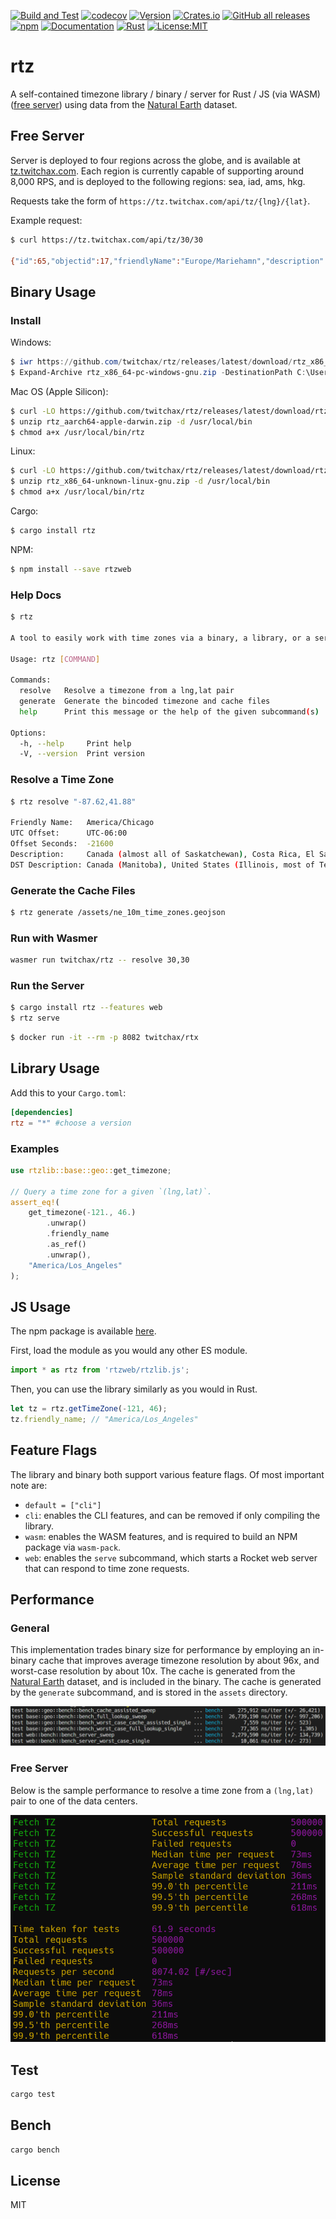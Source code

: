 [![Build and Test](https://github.com/twitchax/rtz/actions/workflows/build.yml/badge.svg)](https://github.com/twitchax/rtz/actions/workflows/build.yml)
[![codecov](https://codecov.io/gh/twitchax/rtz/branch/main/graph/badge.svg?token=35MZN0YFZF)](https://codecov.io/gh/twitchax/rtz)
[![Version](https://img.shields.io/crates/v/rtz.svg)](https://crates.io/crates/rtz)
[![Crates.io](https://img.shields.io/crates/d/rtz?label=crate)](https://crates.io/crates/rtz)
[![GitHub all releases](https://img.shields.io/github/downloads/twitchax/rtz/total?label=binary)](https://github.com/twitchax/rtz/releases)
[![npm](https://img.shields.io/npm/dt/rtzweb?label=npm)](https://www.npmjs.com/package/rtzweb)
[![Documentation](https://docs.rs/rtz/badge.svg)](https://docs.rs/rtz)
[![Rust](https://img.shields.io/badge/rust-nightly-blue.svg?maxAge=3600)](https://github.com/twitchax/rtz)
[![License:MIT](https://img.shields.io/badge/License-MIT-yellow.svg)](https://opensource.org/licenses/MIT)

# rtz

A self-contained timezone library / binary / server for Rust / JS (via WASM) ([free server](https://tz.twitchax.com/api/tz/30/30)) using data from the [Natural Earth](https://www.naturalearthdata.com/) dataset.

## Free Server

Server is deployed to four regions across the globe, and is available at [tz.twitchax.com](https://tz.twitchax.com/api/tz/30/30).  Each region is currently 
capable of supporting around 8,000 RPS, and is deployed to the following regions: sea, iad, ams, hkg.

Requests take the form of `https://tz.twitchax.com/api/tz/{lng}/{lat}`.

Example request:

```bash
$ curl https://tz.twitchax.com/api/tz/30/30

{"id":65,"objectid":17,"friendlyName":"Europe/Mariehamn","description":"Libya, Egypt, Bulgaria, Cyprus, Greece, Israel, Jordan, Lebanon, Moldova, Palestine, Romania, Syria, Turkey, Ukraine","dstDescription":"Bulgaria, Cyprus, Greece, Israel, Jordan, Lebanon, Moldova, Palestine, Romania, Syria, Turkey, Ukraine","offsetStr":"UTC+02:00","zoneNum":2,"zoneStr":"+2","rawOffset":7200}
```

## Binary Usage

### Install

Windows:

```powershell
$ iwr https://github.com/twitchax/rtz/releases/latest/download/rtz_x86_64-pc-windows-gnu.zip
$ Expand-Archive rtz_x86_64-pc-windows-gnu.zip -DestinationPath C:\Users\%USERNAME%\AppData\Local\Programs\rtz
```

Mac OS (Apple Silicon):

```bash
$ curl -LO https://github.com/twitchax/rtz/releases/latest/download/rtz_aarch64-apple-darwin.zip
$ unzip rtz_aarch64-apple-darwin.zip -d /usr/local/bin
$ chmod a+x /usr/local/bin/rtz
```

Linux:

```bash
$ curl -LO https://github.com/twitchax/rtz/releases/latest/download/rtz_x86_64-unknown-linux-gnu.zip
$ unzip rtz_x86_64-unknown-linux-gnu.zip -d /usr/local/bin
$ chmod a+x /usr/local/bin/rtz
```

Cargo:

```bash
$ cargo install rtz
```

NPM:

```bash
$ npm install --save rtzweb
```

### Help Docs

```bash
$ rtz

A tool to easily work with time zones via a binary, a library, or a server.

Usage: rtz [COMMAND]

Commands:
  resolve   Resolve a timezone from a lng,lat pair
  generate  Generate the bincoded timezone and cache files
  help      Print this message or the help of the given subcommand(s)

Options:
  -h, --help     Print help
  -V, --version  Print version
```

### Resolve a Time Zone

```bash
$ rtz resolve "-87.62,41.88"

Friendly Name:   America/Chicago
UTC Offset:      UTC-06:00
Offset Seconds:  -21600
Description:     Canada (almost all of Saskatchewan), Costa Rica, El Salvador, Ecuador (Galapagos Islands), Guatemala, Honduras, Mexico (most), Nicaragua,
DST Description: Canada (Manitoba), United States (Illinois, most of Texas)
```

### Generate the Cache Files

```bash
$ rtz generate /assets/ne_10m_time_zones.geojson
```

### Run with Wasmer

```bash
wasmer run twitchax/rtz -- resolve 30,30
```

### Run the Server

```bash
$ cargo install rtz --features web
$ rtz serve
```

```bash
$ docker run -it --rm -p 8082 twitchax/rtx
```

## Library Usage

Add this to your `Cargo.toml`:

```toml
[dependencies]
rtz = "*" #choose a version
```

### Examples

```rust
use rtzlib::base::geo::get_timezone;

// Query a time zone for a given `(lng,lat)`.
assert_eq!(
    get_timezone(-121., 46.)
        .unwrap()
        .friendly_name
        .as_ref()
        .unwrap(),
    "America/Los_Angeles"
);
```

## JS Usage

The npm package is available [here](https://www.npmjs.com/package/rtzweb).

First, load the module as you would any other ES module.

```js
import * as rtz from 'rtzweb/rtzlib.js';
```

Then, you can use the library similarly as you would in Rust.

```js
let tz = rtz.getTimeZone(-121, 46);
tz.friendly_name; // "America/Los_Angeles"
```

## Feature Flags

The library and binary both support various feature flags.  Of most important note are:
* `default = ["cli"]`
* `cli`: enables the CLI features, and can be removed if only compiling the library.
* `wasm`: enables the WASM features, and is required to build an NPM package via `wasm-pack`.
* `web`: enables the `serve` subcommand, which starts a Rocket web server that can respond to time zone requests.

## Performance

### General

This implementation trades binary size for performance by employing an in-binary cache that improves average timezone resolution by about 96x, and worst-case resolution by about 10x.  The cache is generated from the [Natural Earth](https://www.naturalearthdata.com/) dataset, and is included in the binary.  The cache is generated by the `generate` subcommand, and is stored in the `assets` directory.

![Bench](static/bench.png)

### Free Server

Below is the sample performance to resolve a time zone from a `(lng,lat)` pair to one of the data centers.

![Drill Perf](static/perf.png)

## Test

```bash
cargo test
```

## Bench

```bash
cargo bench
```

## License

MIT